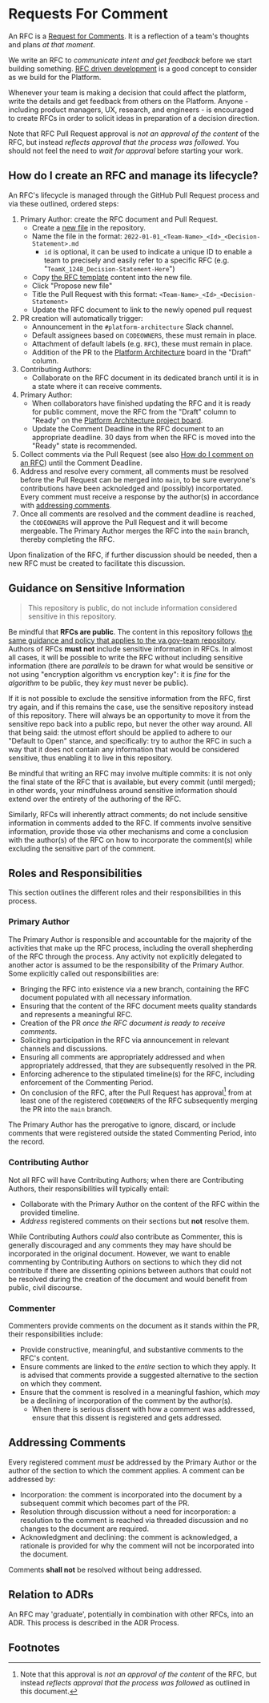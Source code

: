 # Requests For Comment

An RFC is a [Request for Comments](https://en.wikipedia.org/wiki/Request_for_Comments). It is a reflection of a team's thoughts and plans _at that moment_.

We write an RFC to _communicate intent and get feedback_ before we start building something. [RFC driven development](https://engineering-management.space/post/rfc-driven-development/) is a good concept to consider as we build for the Platform.

Whenever your team is making a decision that could affect the platform, write the details and get feedback from others on the Platform. Anyone - including product managers, UX, research, and engineers - is encouraged to create RFCs in order to solicit ideas in preparation of a decision direction.

Note that RFC Pull Request approval is _not an approval of the content_ of the RFC, but instead _reflects approval that the process was followed_. You should not feel the need to _wait for approval_ before starting your work.

## How do I create an RFC and manage its lifecycle?

An RFC's lifecycle is managed through the GitHub Pull Request process and via these outlined, ordered steps:

1. Primary Author: create the RFC document and Pull Request.
    * Create a [new file](https://github.com/department-of-veterans-affairs/va.gov-platform-architecture/new/main/rfc/2022) in the repository.
    * Name the file in the format: `2022-01-01_<Team-Name>_<Id>_<Decision-Statement>.md`
      * `id` is optional, it can be used to indicate a unique ID to enable a team to precisely and easily refer to a specific RFC (e.g. "`TeamX_1248_Decision-Statement-Here`")
    * Copy [the RFC template](_template.md) content into the new file.
    * Click "Propose new file"
    * Title the Pull Request with this format: `<Team-Name>_<Id>_<Decision-Statement>`
    * Update the RFC document to link to the newly opened pull request
1. PR creation will automatically trigger:
    * Announcement in the `#platform-architecture` Slack channel.
    * Default assignees based on `CODEOWNERS`, these must remain in place.
    * Attachment of default labels (e.g. `RFC`), these must remain in place.
    * Addition of the PR to the [Platform Architecture](https://github.com/orgs/department-of-veterans-affairs/projects/710/views/1) board in the "Draft" column.
1. Contributing Authors:
    * Collaborate on the RFC document in its dedicated branch until it is in a state where it can receive comments.
1. Primary Author:
    * When collaborators have finished updating the RFC and it is ready for public comment, move the RFC from the "Draft" column to "Ready" on the [Platform Architecture project board](https://github.com/orgs/department-of-veterans-affairs/projects/710/views/1).
    * Update the Comment Deadline in the RFC document to an appropriate deadline. 30 days from when the RFC is moved into the "Ready" state is recommended.
1. Collect comments via the Pull Request (see also [How do I comment on an RFC](https://docs.github.com/en/pull-requests/collaborating-with-pull-requests/reviewing-changes-in-pull-requests/commenting-on-a-pull-request)) until the Comment Deadline.
1. Address and resolve every comment, all comments must be resolved before the Pull Request can be merged into `main`, to be sure everyone's contributions have been acknoledged and (possibly) incorportated. Every comment must receive a response by the author(s) in accordance with [addressing comments](#addressing-comments).
1. Once all comments are resolved and the comment deadline is reached, the `CODEOWNERS` will approve the Pull Request and it will become mergeable. The Primary Author merges the RFC into the `main` branch, thereby completing the RFC.

Upon finalization of the RFC, if further discussion should be needed, then a new RFC must be created to facilitate this discussion.

## Guidance on Sensitive Information

> This repository is public, do not include information considered sensitive in this repository.

Be mindful that **RFCs are public**. The content in this repository follows [the same guidance and policy that applies to the va.gov-team repository](https://github.com/department-of-veterans-affairs/va.gov-team/blob/master/platform/working-with-vsp/policies-work-norms/sensitive-guidance.md).
Authors of RFCs **must not** include sensitive information in RFCs. In almost all cases, it will be possible to write the RFC without including sensitive information (there are _parallels_ to be drawn for what would be sensitive or not using "encryption algorithm vs encryption key": it is _fine_ for the _algorithm_ to be public, they _key_ must never be public).

If it is not possible to exclude the sensitive information from the RFC, first try again, and if this remains the case, use the sensitive repository instead of this repository. There will always be an opportunity to move it from the sensitive repo back into a public repo, but never the other way around.
All that being said: the utmost effort should be applied to adhere to our "Default to Open" stance, and specifically: try to author the RFC in such a way that it does not contain any information that would be considered sensitive, thus enabling it to live in this repository.

Be mindful that writing an RFC may involve multiple commits: it is not only the final state of the RFC that is available, but every commit (until merged); in other words, your mindfulness around sensitive information should extend over the entirety of the authoring of the RFC.

Similarly, RFCs will inherently attract comments; do not include sensitive information in comments added to the RFC. If comments involve sensitive information, provide those via other mechanisms and come a conclusion with the author(s) of the RFC on how to incorporate the comment(s) while excluding the sensitive part of the comment.


## Roles and Responsibilities

This section outlines the different roles and their responsibilities in this process.

### Primary Author

The Primary Author is responsible and accountable for the majority of the activities that make up the RFC process, including the overall shepherding of the RFC through the process. Any activity not explicitly delegated to another actor is assumed to be the responsibility of the Primary Author. Some explicitly called out responsibilities are:

* Bringing the RFC into existence via a new branch, containing the RFC document populated with all necessary information.
* Ensuring that the content of the RFC document meets quality standards and represents a meaningful RFC.
* Creation of the PR _once the RFC document is ready to receive comments_.
* Soliciting participation in the RFC via announcement in relevant channels and discussions.
* Ensuring all comments are appropriately addressed and when appropriately addressed, that they are subsequently resolved in the PR.
* Enforcing adherence to the stipulated timeline(s) for the RFC, including enforcement of the Commenting Period.
* On conclusion of the RFC, after the Pull Request has approval[^1] from at least one of the registered `CODEOWNERS` of the RFC subsequently merging the PR into the `main` branch.

The Primary Author has the prerogative to ignore, discard, or include comments that were registered outside the stated Commenting Period, into the record.

### Contributing Author

Not all RFC will have Contributing Authors; when there are Contributing Authors, their responsibilities will typically entail:

* Collaborate with the Primary Author on the content of the RFC within the provided timeline.
* _Address_ registered comments on their sections but **not** resolve them.

While Contributing Authors _could_ also contribute as Commenter, this is generally discouraged and any comments they may have should be incorporated in the original document. However, we want to enable commenting by Contributing Authors on sections to which they did not contribute if there are dissenting opinions between authors that could not be resolved during the creation of the document and would benefit from public, civil discourse.

### Commenter

Commenters provide comments on the document as it stands within the PR, their responsibilities include:

* Provide constructive, meaningful, and substantive comments to the RFC's content.
* Ensure comments are linked to the _entire_ section to which they apply. It is advised that comments provide a suggested alternative to the section on which they comment.
* Ensure that the comment is resolved in a meaningful fashion, which _may_ be a declining of incorporation of the comment by the author(s).
    * When there is serious dissent with how a comment was addressed, ensure that this dissent is registered and gets addressed.

## Addressing Comments

Every registered comment _must_ be addressed by the Primary Author or the author of the section to which the comment applies. A comment can be addressed by:

* Incorporation: the comment is incorporated into the document by a subsequent commit which becomes part of the PR.
* Resolution through discussion without a need for incorporation: a resolution to the comment is reached via threaded discussion and no changes to the document are required.
* Acknowledgment and declining: the comment is acknowledged, a rationale is provided for why the comment will not be incorporated into the document.

Comments **shall not** be resolved without being addressed.

## Relation to ADRs

An RFC may 'graduate', potentially in combination with other RFCs, into an ADR. This process is described in the ADR Process.

## Footnotes

[^1]: Note that this approval is _not an approval of the content_ of the RFC, but instead _reflects approval that the process was followed_ as outlined in this document.
